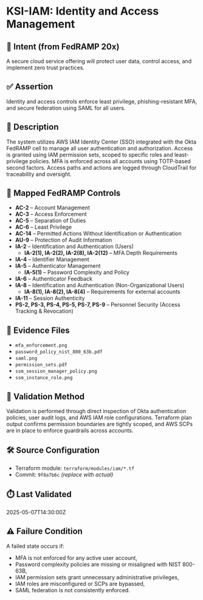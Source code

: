 # KSI-IAM: Identity and Access Management

## 🎯 Intent (from FedRAMP 20x)
A secure cloud service offering will protect user data, control access, and implement zero trust practices.

## ✅ Assertion
Identity and access controls enforce least privilege, phishing-resistant MFA, and secure federation using SAML for all users.

## 📘 Description
The system utilizes AWS IAM Identity Center (SSO) integrated with the Okta FedRAMP cell to manage all user authentication and authorization. Access is granted using IAM permission sets, scoped to specific roles and least-privilege policies. MFA is enforced across all accounts using TOTP-based second factors. Access paths and actions are logged through CloudTrail for traceability and oversight.

## 🔐 Mapped FedRAMP Controls
- **AC-2** – Account Management  
- **AC-3** – Access Enforcement  
- **AC-5** – Separation of Duties  
- **AC-6** – Least Privilege  
- **AC-14** – Permitted Actions Without Identification or Authentication  
- **AU-9** – Protection of Audit Information  
- **IA-2** – Identification and Authentication (Users)  
  - **IA-2(1), IA-2(2), IA-2(8), IA-2(12)** – MFA Depth Requirements  
- **IA-4** – Identifier Management  
- **IA-5** – Authenticator Management  
  - **IA-5(1)** – Password Complexity and Policy  
- **IA-6** – Authenticator Feedback  
- **IA-8** – Identification and Authentication (Non-Organizational Users)  
  - **IA-8(1), IA-8(2), IA-8(4)** – Requirements for external accounts  
- **IA-11** – Session Authenticity  
- **PS-2, PS-3, PS-4, PS-5, PS-7, PS-9** – Personnel Security (Access Tracking & Revocation)

## 📂 Evidence Files
- `mfa_enforcement.png`
- `password_policy_nist_800_63b.pdf`
- `saml.png`
- `permission_sets.pdf`
- `ssm_session_manager_policy.png`
- `ssm_instance_role.png`

## 🧪 Validation Method
Validation is performed through direct inspection of Okta authentication policies, user audit logs, and AWS IAM role configurations. Terraform plan output confirms permission boundaries are tightly scoped, and AWS SCPs are in place to enforce guardrails across accounts.

## 🛠️ Source Configuration
- Terraform module: `terraform/modules/iam/*.tf`
- Commit: `9f8a7b6c` *(replace with actual)*

## ⏱️ Last Validated
2025-05-07T14:30:00Z

## ⚠️ Failure Condition
A failed state occurs if:
- MFA is not enforced for any active user account,
- Password complexity policies are missing or misaligned with NIST 800-63B,
- IAM permission sets grant unnecessary administrative privileges,
- IAM roles are misconfigured or SCPs are bypassed,
- SAML federation is not consistently enforced.
